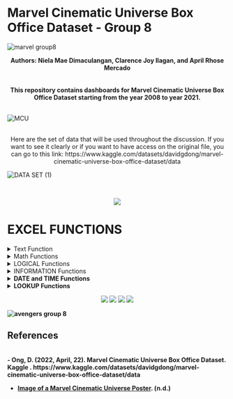 # Marvel Cinematic Universe Box Office Dataset - Group 8
![marvel group8](https://github.com/aprilrhose/Movie_MCU-Dataset_GROUP8/assets/143881769/3dbd2a98-8e66-4a39-b06b-a6bf3f50b1cb)

<div align="center">
  <strong>Authors: Niela Mae Dimaculangan, Clarence Joy Ilagan, and April Rhose Mercado</strong>
  </div>  
<br>

<br>
<div align="center">
  <strong>This repository contains dashboards for Marvel Cinematic Universe Box Office Dataset starting from the year 2008 to year 2021.</strong>
</div>  
<br>

![MCU](https://github.com/aprilrhose/Movie_MCU-Dataset_GROUP8/assets/143881769/bbda7c5f-ed47-44d9-9caf-b40631f4c335)
<br>
<br>
<div align="center">
  Here are the set of data that will be used throughout the discussion. If you want to see it clearly or if you want to have access on the original file, you can go to this link: https://www.kaggle.com/datasets/davidgdong/marvel-cinematic-universe-box-office-dataset/data 
</div>

![DATA SET (1)](https://github.com/aprilrhose/Movie_MCU-Dataset_GROUP8/assets/143881769/742c9cf8-9773-40a5-9d22-84fb8da208d4)

<br>

<p align="center">
  <img src="https://github.com/NielaMaeD/Movie_MCU-Dataset_GROUP8/assets/144228573/3a5b863f-cc62-467d-a1a0-d6cfc116369f">
</p>

# **EXCEL FUNCTIONS**
<details>
<summary>Text Function</summary>
  
>In Microsoft Excel, the **TEXT function** is a function that allows you to format a numeric value as text based on a specified format code. You can use this function to display texts, numbers, dates, and times in a way that makes them more readable, user-friendly or adheres to a specific format. This function is valuable for creating custom-formatted labels, data exports, reports, and more. For this part, LEN function, UPPER function, LOWER function, Proper Function, and LEFT function will be shown.

<details>
  <summary>LEN Function</summary>
  
>The **LEN function** is used to count the number of characters in a given text string, including letters, numbers, symbols, and spaces. The basic syntax for this function  is **=LEN(text)**. 

>For example, if cell A1 contains the text "Iron Man", then you can use **=LEN(A1)**. The result will be 8 as there are 8 characters in the text including letters, comma, and spaces.
  <p align="center">
  <img src="https://github.com/aprilrhose/Movie_MCU-Dataset_GROUP8/assets/143881769/cc708df8-ec60-4c8b-9e78-260b0e57e828">
  </p>
</details>

<details>
  <summary>UPPER Function</summary>

>The **UPPER function** is a text function that is used to convert all the letters in a given text string to uppercase. It is a simple yet valuable tool for text manipulation and data processing. The basic syntax for this function is UPPER(text).

>For example, if cell A1 contains the text "Iron Man", then you can use **=UPPER(A1)**. The result will be "IRON MAN" as all the letters are converted to uppercase.
  <p align="center">
  <img src="https://github.com/aprilrhose/Movie_MCU-Dataset_GROUP8/assets/143881769/02d64771-65e4-4cb7-93e3-65df5b0d575c">
  </p>
</details>

<details>
  <summary>LOWER Function</summary>
  
>The **LOWER function** is a text function used to convert all the letters in a given text string to lowercase. Same with UPPER function, it is also a fundamental tool for text manipulation and data processing. The basic syntax for this function is **=LOWER(text)**.

>For example, if cell A1 contains the text "Thor" or "THOR", then you can use **=LOWER(A1)**. The result will be "thor" as all the letters are converted to lowercase.
  <p align="center">
  <img src="https://github.com/aprilrhose/Movie_MCU-Dataset_GROUP8/assets/143881769/c802a37e-66a7-4be0-b0e3-7d2947f0c44a">
  </p>  
</details>

<details>
  <summary>PROPER Function</summary>
  
>The **PROPER function** is a text function used to capitalize the first letter of each word in a text string while converting the rest of the letters to lowercase. It is a valuable tool for text manipulation, especially when dealing with data where you want to ensure consistent and well-formatted capitalization. The basic syntax for this function is **=PROPER(text)**.

>For example, if cell A1 contains the text "Guardians of the Galaxy," then you can use **=PROPER(A1)**. The result will be "Guardians Of The Galaxy" as the first letter of each word is capitalized.
  <p align="center">
  <img src="https://github.com/aprilrhose/Movie_MCU-Dataset_GROUP8/assets/143881769/61ea976d-d8da-4eef-aec2-bc53821b25dc">
  </p>
</details>

<details>
  <summary>LEFT Function</summary>

>The **LEFT function** is a text function that is used to extract a specified number of characters from the beginning or on the left side of a text string. It is a simple yet highly important tool for text manipulation and data extraction tasks. The basic syntax for this function is **=LEFT(text, num_chars)**.

>For example, if cell B4 contains the text "Iron Man" and you want to extract the first 4 characters, then you can use **=LEFT(B4, 4)**. The result will be "Iron".
  <p align="center">
  <img src="https://github.com/aprilrhose/Movie_MCU-Dataset_GROUP8/assets/143881769/a4ef7a44-61c1-4759-b732-be4d49c40cc5">
  </p>
</details>

<div align="center">
  <strong>Overall, the TEXT function is a versatile tool in Excel that plays a significant role in data formatting and presentation, making data more understandable and visually appealing. It's widely used in financial, accounting, and data analysis tasks, among others.</strong>
</div>

</details>

<details>
  <summary>Math Functions</summary>
  
>**Math Function** generally refers to a category of mathematical functions and operations that can be performed in mathematical calculations within Excel and similar programs. For this part, SUM function, AVERAGE function, MIN & MAX function, ROUND Function, and TRUNC function will be shown.

  <details>
    <summary>SUM Function</summary>
    
>The **SUM function** is one of the most fundamental and widely used mathematical functions. It is essential for adding a range of numbers together. The basic syntax for this function is **=SUM(number1, number2, ...)**.

>For example, if you have a range of numbers in cells A1 to A5, you can use **=SUM(A1:A5)**

>The **SUM function** will add up all the values in cells A1 to A5 and return the total.

  <div align="center">
    <strong>For this table of values, SUM function was used to get the total sales of the movies from its opening weekend,</strong>
  </div>
  <div align="center">
    <strong>its domestic box office and from its worldwide box office.</strong>
  </div>
  <p align="center">
  <img src="https://github.com/aprilrhose/Movie_MCU-Dataset_GROUP8/assets/143881769/99a131b7-7208-409a-aa04-8de18144db21">
  </p>
  <br>
  </details>

  <details>
    <summary>AVERAGE Function</summary>

>The **AVERAGE function** is a mathematical function used to calculate the average or arithmetic mean of a set of numbers. It is an essential tool for analyzing data and deriving a central tendency or average value. The basic syntax for this function is **=AVERAGE(number1, number2, ...)**

>For example, if you have a range of test scores in cells A1 to A10, you can use **=AVERAGE(A1:A10)**

>The AVERAGE function will calculate the average of the test scores in cells A1 to A10 and return the result.

<br>
<div align="center">
  <strong>For this table of values, AVERAGE function was used to get the average sales of the movies from its opening weekend,</strong>
</div>
<div align="center">
  <strong>its domestic box office and from its worldwide box office.</strong>
</div>

<p align="center">
  <img src="https://github.com/aprilrhose/Movie_MCU-Dataset_GROUP8/assets/143881769/c593455b-bece-4f40-98d9-f26762325e33">
</p>
<br>
  </details>

  <details>
    <summary>MIN & MAX Function</summary>
    
>The **MIN and MAX Functions** are mathematical functions used to find the minimum (lowest) and maximum (highest) values within a range of numbers or cells, respectively. These functions are essential for various tasks, particularly when you need to identify the extremes or boundaries of a dataset.

>The **MIN Function** is used to find the smallest value in a set of numbers. The basic syntax for this function is **=MIN(number1, number2, ...)** where **number1, number2, ...** represents the individual numbers or cell references you want to compare to find the minimum value.

>For example, if you have a range of test scores in cells A1 to A10, you can use **=MIN(A1:A10).** It will return the lowest test score in that range.

>**MAX Function**, on the other hand, is used to find the largest value in a set of numbers. The basic syntax for this function is **=MAX(number1, number2, ...)**

>If you have a range of sales figures in cells B1 to B10, you can use **=MAX(B1:B10).** It will return the highest sales figure in that range.
<br>

<div align="center">
  <strong>For this table of values, MIN and MAX functions were used to get the minimum and maximum sales of the movies</strong>
</div>
<div align="center">
  <strong>from its opening weekend, its domestic box office and from its worldwide box office.</strong>
</div>
<p align="center">
  <img src="https://github.com/aprilrhose/Movie_MCU-Dataset_GROUP8/assets/143881769/e41c389c-db14-4e32-abec-c4098ea4b2e3">
</p>     
  </details>

  <details>
    <summary>ROUND Function</summary>

>The **ROUND function** is a mathematical function used to round a number to a specified number of decimal places. It is important for several reasons and plays a critical role in various applications. The basic syntax for this function **is =ROUND(number, num_digits)**

>The **number** is the number you want to round while the **num_digits** is the number of decimal places to which you want to round the number.

>For this table of values, since data are all whole numbers, we rounded it up to the nearest millions thus, the formula used was **=ROUND(A3,-6)**

<p align="center">
  <img src="https://github.com/aprilrhose/Movie_MCU-Dataset_GROUP8/assets/143881769/4bcd7e49-2ca6-4e30-bdc0-e09b76220b8b">
</p>
  </details>

  <details>
    <summary>TRUNC Function</summary>

>The **TRUNC function** is used to truncate a number to a specified number of decimal places. It essentially removes the decimal portion of a number, leaving only the integer part. The basic syntax for this function is **=TRUNC(number, [num digits])**.

>The **number** represents the number you want to truncate while **[num digits]** is the number of decimal places you want to truncate the number. If omitted, it defaults to 0 which means the number is truncated to a whole number. 

>For this table of values, since data are all whole numbers, we truncated the numbers with -8, the formula used was **=TRUNC(A3,-8)** thus the values defaults to 0.

<p align="center">
  <img src="https://github.com/aprilrhose/Movie_MCU-Dataset_GROUP8/assets/143881769/f2f84976-7103-4bd7-9f4d-82cf420a59f5">
</p>
  </details>
  
<div align="center">
  <strong>The importance of mathematical functions in Excel and similar tools cannot be overstated. These functions are used in various fields, including finance, engineering, science, statistics, and data analysis. They enable users to perform complex calculations, analyze data, and make informed decisions. Mathematical functions are critical for creating models, generating reports, and solving a wide range of problems in different industries and disciplines.</strong>
</div>

</details>

<details>
  <summary>LOGICAL Functions</summary>
  
>Logical functions in Excel are a category of functions that help make decisions and perform calculations based on conditions or logical tests. These functions are crucial for creating more complex and dynamic spreadsheets, automating tasks, and performing data analysis. For this part of discussion, IF Function, AND Function, OR Function, NOT Function and OR Function will be used.

  <details>
    <summary>IF Function</summary>

>The **IF function** is one of the most fundamental and widely used functions in Excel. It is essential for making logical decisions and performing different actions based on specific conditions. The IF function allows you to create conditional statements in your spreadsheets. The basic syntax for this function is **=IF(logical_test, value_if_true, value_if_false)**

>**logical_test** is a condition that you want to evaluate. If this condition is met, the function returns value_if_true. If the condition is not met, the function returns value_if_false.

>**value_if_true** is the value that the function returns if the logical_test evaluates to TRUE.

>**value_if_false** is the value that the function returns if the logical_test evaluates to FALSE.

<br>
<div align="center">
  <strong>This data used the IF Function by comparing the production budget for the films and its box office sales</strong>
</div>

<div align="center">
  <strong>from the opening weekend, domestic, and worldwide sales to determine if it gained Profit or Loss</strong>
</div>


<p align="center">
  <img src="https://github.com/aprilrhose/Movie_MCU-Dataset_GROUP8/assets/143881769/894681f5-708a-4aba-8e10-e24d12bd81e4">
</p>
  </details>

  <details>
    <summary>AND Function</summary>

>The **AND function** is a logical function that allows you to perform a logical "AND" operation on multiple conditions. It returns TRUE if all the specified conditions are met, and FALSE if any one of the conditions is not met. The basic syntax for this function is **=AND(logical1, logical2, logical3, ...)**

>**logical1, logical2, logical3,** and so on are the conditions or logical tests you want to evaluate

<br>
<div align="center">
  <strong>For this dataset, AND Function was used to determine if all of the three sales are greater than the</strong>
</div>

<div align="center">
  <strong>production budget</strong>
</div>

<p align="center">
  <img src="https://github.com/aprilrhose/Movie_MCU-Dataset_GROUP8/assets/143881769/9617ca6b-f39f-4188-8800-677c49e645a3">
</p>     
  </details>
  
  <details>
    <summary>OR Function</summary>
 
>The **OR function** is a logical function that allows you to perform a logical "OR" operation on multiple conditions. It returns TRUE if at least one of the specified conditions is true, and FALSE only if all of the conditions are false. Here's the basic syntax for this function is **=OR(logical1, logical2, logical3, ...)**

>logical1, logical2, logical3, and so on are the conditions or logical tests you want to evaluate. You can include up to 255 different conditions.

<br>
<div align="center">
  <strong>For this table of values, OR Function was used to determine if either of the three sales are greater than the</strong>
</div>

<div align="center">
  <strong>production budget</strong>
</div>

<p align="center">
  <img src="https://github.com/aprilrhose/Movie_MCU-Dataset_GROUP8/assets/143881769/ec2724ba-5e43-40ba-9d80-a60c297582ed">
</p>     
  </details>

  <details>
    <summary>NOT Function</summary>

>The **NOT function** is a logical function that allows you to perform a logical "NOT" operation on a single condition. It returns TRUE if the specified condition is false and FALSE if the condition is true. The basic syntax for this function is **=NOT(logical)**

>**logical** is the condition or logical test you want to evaluate.

<br>
<div align="center">
  <strong>For this dataset, NOT Function was used to negate the F column</strong>
</div>

<p align="center">
  <img src="https://github.com/aprilrhose/Movie_MCU-Dataset_GROUP8/assets/143881769/052af042-7644-4162-b9d4-91bafbe20901">
</p>
  </details>

  <details>
    <summary>XOR Function</summary>
    
>The **XOR function** is a logical function that returns TRUE if one of its arguments is TRUE and FALSE if both arguments are TRUE or neither is TRUE. It is also known as the "exclusive OR" function.

<br>

<p align="center">
  <img src="https://github.com/aprilrhose/Movie_MCU-Dataset_GROUP8/assets/143881769/a06fc50f-d42e-4d67-ac18-4a2341c8ae9c">
</p>

<br>
<br>

<div align="center">
<strong>Logical functions are fundamental to creating dynamic and intelligent spreadsheets that respond to changing data or user inputs. They help streamline data analysis, automate tasks, and ensure that the spreadsheet's behavior adapts to specific conditions, making Excel a versatile tool for various purposes.</strong>
</div>      
  </details>
</details>

<details>
  <summary>INFORMATION Functions</summary>
  
>Information functions are a category of functions that provide various types of information about data, cells, or ranges within a spreadsheet. These functions are important for retrieving metadata, such as cell content, formatting, and characteristics. For this part of discussion, ISEVEN Function, ISODD Function, ISNUMBER Function, ISTEXT Function, and ISLOGICAL Function will be shown.

  <details>
    <summary>ISEVEN Function</summary>

>The **ISEVEN function** is a logical function that returns TRUE if the specified number is even, and FALSE if the specified number is odd. The basic syntax for this function is **=ISEVEN(number)**


<br>
<div align="center">
  <strong>ISEVEN function was used in this table on determining whether the total movie duration is even or not>
</div>
    
<p align="center">
  <img src="https://github.com/aprilrhose/Movie_MCU-Dataset_GROUP8/assets/143881769/6738b22a-f274-4a76-b06b-d3d55618e27f">
</p>
  </details>

  <details>
    <summary>ISODD Function</summary>

>The **ISODD function** is a logical function that returns TRUE if the specified value is odd, and FALSE if the specified value is even. The basic syntax for this function is **=ISODD(value)**

<br>

<div align="center">
  <strong>ISODD function was used in this table on determining whether the total movie duration is odd or not>
</div>
    
<p align="center">
  <img src="https://github.com/aprilrhose/Movie_MCU-Dataset_GROUP8/assets/143881769/86562025-748f-4a16-9902-053fbd2a9924">
</p>
  </details>

  <details>
    <summary>ISNUMBER Function</summary>

>The **ISNUMBER function** is a logical function that returns TRUE if the specified value is a number, and FALSE if the specified value is not a number. The basic syntax for this is **ISNUMBER(value)**
<br>
<div align="center">
  <strong>ISNUMBER function was used in this table on identifying whether the total movie duration is indeed a number>
</div>
    
<p align="center">
  <img src="https://github.com/aprilrhose/Movie_MCU-Dataset_GROUP8/assets/143881769/ab028216-79dd-42b7-9062-b441c00818aa">
</p>
  </details>

  <details>
    <summary>ISTEXT Function</summary>

>The **ISTEXT function** is a logical function that returns TRUE if the specified value is text, and FALSE if the specified value is not text. The basic syntax for this function is **=ISTEXT(value)**
<br>
<div align="center">
  <strong>ISTEXT function was used in this table on identifying whether the chosen values are text or not>
</div>
<p align="center">
  <img src="https://github.com/aprilrhose/Movie_MCU-Dataset_GROUP8/assets/143881769/5d88f5fb-26b7-49ae-907e-4f9e3de4f210">
</p>
  </details>

  <details>
    <summary>ISLOGICAL Function</summary>

>The **ISLOGICAL function** is a logical function that returns TRUE if the specified value is a logical value (TRUE or FALSE), and FALSE if the specified value is not a logical value. The basic syntax for this function is **=ISLOGICAL(value)**
<br>
<div align="center">
  <strong>ISLOGICAL function was used in this table on identifying whether the chosen values are logical or not>
</div>
<p align="center">
  <img src="https://github.com/aprilrhose/Movie_MCU-Dataset_GROUP8/assets/143881769/4f598f95-99fd-4484-aa01-a59fdcd40bcc">
</p>
  </details>
<div align="center">
<strong>Information functions provide critical details about spreadsheet data and characteristics, contributing to data validation, formatting control, troubleshooting, and creating dynamic and user-friendly reports. While they may not be as commonly used as basic mathematical or logical functions, they play a valuable role in managing and analyzing data effectively in Excel.</strong>
</div>    
</details>

<details>
  <summary>DATE and TIME Functions</summary>
  
>Date and time functions are a category of functions used to work with date and time values. These functions are crucial for managing, calculating, and formatting dates and times in spreadsheets. For this part of discussion, DAY, MONTH, YEAR Function, WEEKNUM Function, DATE Function, WEEKNUM Function and EO Function will be shown.

  <details>
    <summaryDAY, MONTH, YEAR Function></summary>

>The **DAY, MONTH, and YEAR functions** are date and time functions that return the day, month, and year of a date value, respectively. The basic syntax for these functions are;

>**=DAY(date)** where date is the date value that you want to extract the day from. The MONTH function has the following syntax:

>**=MONTH(date)** where date is the date value that you want to extract the month from.

>**=YEAR(date)** where date is the date value that you want to extract the year from.

<br>

<div align="center">
  <strong>The DAY, MONTH, and YEAR Functions were used in this data sheet in regards>
</div>

<div align="center">
  <strong>to the release dates of the following Marvel movies>
</div>

<p align="center">
  <img src="https://github.com/aprilrhose/Movie_MCU-Dataset_GROUP8/assets/143881769/4915db68-b07e-431a-bcf2-a60b55ddd614">
</p>
  </details>

  <details>
    <summaryWEEKNUM Function></summary>
      
>The **WEEKNUM function** is a date and time function that returns the week number of a date serial number. The week number is based on the ISO standard, which defines the first week of the year as the week that contains the first Thursday of the year. The syntax for this function is **=WEEKNUM(serial_number, return_type)**
where:

>**serial_number** is the date serial number that you want to get the week number for.

>**return_type** is an argument that controls which day of the week begins a new week number. The default value is 1, which sets new week numbers to start on Sunday. If you want new week numbers to start on Monday, set the return_type argument to 2.

<br>

<div align="center">
  <strong>The WEEKNUM Fuction was used in this table to determine the date the film was released, in terms of the number of week>
</div>

<p align="center">
  <img src="https://github.com/aprilrhose/Movie_MCU-Dataset_GROUP8/assets/143881769/21c358fe-6520-4b9e-a4be-99f11978a913">
</p>      
  </details>

  <details>
    <summary>DATE Function</summary>

>The **DATE function** is a date and time function that returns the date serial number that represents a particular date. The date serial number is a number that represents the number of days since January 1, 1900. The syntax for this function is **=DATE(year, month, day)**

<br>
<div align="center">
  <strong>The DATE Fuction was used in this table for the serial date the films were released>
</div>

<p align="center">
  <img src="https://github.com/aprilrhose/Movie_MCU-Dataset_GROUP8/assets/143881769/23a9684b-548a-4cb8-be98-840c79457cf6">
</p>
  </details>

  <details>
    <summary>WEEKDAY Function</summary>

>The **WEEKDAY function** is a date and time function that returns the day of the week for a given date. The day of the week is returned as a number, with 1 representing Sunday and 7 representing Saturday. The syntax for this function is **=WEEKDAY(date, [return_type])**

<p align="center">
  <img src="https://github.com/aprilrhose/Movie_MCU-Dataset_GROUP8/assets/143881769/f15ff7ce-3eb8-4288-b38d-848018d75871">
</p>
  </details>

  <details>
    <summary>EOMONTH Function</summary>
      
>The **EOMONTH function** is a date and time function that returns the last day of the month that is a specified number of months before or after a start date. The syntax for this function is **=EOMONTH(start_date, months)**

>**start_date** is the date that you want to use as the starting point for the calculation.
>**months** is the number of months before or after the start date that you want to return the last day of the month for. A positive value for months returns a future date, and a negative value for months returns a past date.

<p align="center">
  <img src="https://github.com/aprilrhose/Movie_MCU-Dataset_GROUP8/assets/143881769/b2292e9a-a66b-4a51-bb1f-1717952d052a">
</p>
  </details>
<div align="center">
<strong>Date and time functions are fundamental for working with temporal data in Excel. It enable users to perform calculations, track events, and create dynamic reports that adapt to changes in date and time values. This makes it a versatile tool for tasks ranging from simple date tracking to complex project management and financial modeling.</strong>
</div>
</details>

<details>
  <summary>LOOKUP Functions</summary>

>In Excel, "LOOKUP" generally refers to a category of functions used to search for and retrieve specific data from a table or range of values. There are several lookup functions in Excel and each of it serves a different purpose. For this part, VLOOKUP, MATCH, CHOOSE and AREAS Function will be shown.

  <details>
    <summary>LOOKUP Function</summary>
 
>The **LOOKUP function** is used to find a specific value within a range of cells and return a corresponding value from another range. The basic syntax for this function is **=LOOKUP(lookup_value, lookup_vector, result_vector)**

>**lookup_value** corrrespondst to the value you want to find within the lookup_vector. It can be a number, text, or logical value.

>**lookup_vector** is the range of cells where Excel searches for the lookup_value. The values in this range must be sorted in ascending order.

>**result_vector**: is the range of cells from which you want to retrieve the corresponding value. The result_vector should be in the same row or column as the lookup_vector.

<br>

<div align="center">
  <strong>For this table of values, the LOOKUP Function was used to find the Marvel movies based on its release date</strong>
</div>

<p align="center">
  <img src="https://github.com/aprilrhose/Movie_MCU-Dataset_GROUP8/assets/143881769/5a2fc70f-da6f-4c2d-9540-2d08562591fa">
</p>
     
  </details>

  <details>
    <summary>VLOOKUP Function</summary>
    
>The **VLOOKUP function** is one of the most commonly used and important functions for searching and retrieving data from a table or range. "V" in VLOOKUP stands for "vertical," indicating that it is used to search for values in a vertical column. The basic syntax for this function is **=VLOOKUP(lookup_value, table_array, col_index_num, [range_lookup])**

>**lookup_value** is the value you want to find in the first column of your table or range.

>**table_array** is the range of cells where you want to search for the lookup_value. It should include the column containing the lookup_value and the columns from which you want to retrieve data.

>**col_index_num** is the column number from which you want to retrieve the data. It indicates how many columns to the right of the lookup_value column the data is located.

>**[range_lookup]** is typically either TRUE or FALSE (or 1 or 0). If you use TRUE or omit this argument, VLOOKUP will perform an approximate match, finding the closest match to the lookup_value. If you use FALSE or 0, it will perform an exact match.>

<br>

<div align="center">
  <strong>For this dataset, the VLOOKUP Function was used to find what phase of MCU the film belongs</strong>
</div>


<p align="center">
  <img src="https://github.com/aprilrhose/Movie_MCU-Dataset_GROUP8/assets/143881769/a7719536-98a9-481e-a1a4-ac719ae8da17">
</p>   
  </details>

  <details>
    <summary>MATCH Function</summary>
    
>The **MATCH function** is used for finding the relative position of a specific value within a range or an array. It gives the position of the item you're looking for. The basic syntax for this function is **=MATCH(lookup_value, lookup_array, [match_type])**

>**lookup_value** is the value you want to find within the lookup_array.

>**lookup_array** is the range or array where you want to search for the lookup_value.

>**[match_type]** specifies the type of match you want to perform. For this example, the match type that was used oughts to find the exact match
<br>

<div align="center">
  <strong>The MATCH Function for this dataset was used to find the position of the films</strong>
</div>

<p align="center">
  <img src="https://github.com/aprilrhose/Movie_MCU-Dataset_GROUP8/assets/143881769/4439f788-5015-4f3b-b67a-c4f17ded30b5">
</p>
  </details>

  <details>
    <summary>CHOOSE Function</summary>

>The **CHOOSE function** is a simple yet valuable function used to select and return a value from a list of choices based on a specified index number. It allows you to create custom lists or arrays of values and then pick a specific value from that list by providing the index number. The basic syntax for this function is **=CHOOSE(index_num, value1, value2, value3, ...)**

>**index_num** is the index number that indicates which value from the list you want to return. It can be an integer or a reference to a cell containing an integer.

>**value1, value2, value3, ...** are the values that make up the list of choices.
<br>


<div align="center">
  <strong>For this dataset, CHOOSE Function was used for allocating the Phase Titles of the MCU Films</strong>
</div>
<p align="center">
  <img src="https://github.com/aprilrhose/Movie_MCU-Dataset_GROUP8/assets/143881769/3e9b48ba-8faa-460e-83a0-f266ebefadd0">
</p>    
  </details>

  <details>
    <summary>AREAS Function</summary>
    
>The **AREAS function** is a lookup and reference function that returns the number of areas in a reference. An area is a range of contiguous cells or a single cell. The basic syntax for this function is **=AREAS(reference)** where _reference_ is a reference to a cell or range of cells.

<p align="center">
  <img src="https://github.com/aprilrhose/Movie_MCU-Dataset_GROUP8/assets/143881769/3e1c6129-97ce-4e17-a7d4-3576e2252474">
</p>
  </details>
  
<div align="center">
<strong>The importance of lookup functions in Excel cannot be overstated because they streamline data retrieval and make working with large datasets more efficient. They are crucial for tasks such as searching for customer data in databases, looking up inventory or product information or retrieving historical or financial data. They allow users to automate the process of searching for and retrieving specific information, saving time and reducing the risk of errors in data-related tasks.</strong>
</div>     

</details>

<p align="center">
  <img src="https://github.com/aprilrhose/Movie_MCU-Dataset_GROUP8/assets/144228573/7eb1c9c7-cc83-42ce-bffe-b966c5e6604a">
  <img src="https://github.com/aprilrhose/Movie_MCU-Dataset_GROUP8/assets/144228573/3cc65f3a-08c5-4624-a043-415a874946cd">
  <img src="https://github.com/aprilrhose/Movie_MCU-Dataset_GROUP8/assets/144228573/c9473c0f-e3d3-427a-84c3-f519f3768ffe">
  <img src="https://github.com/aprilrhose/Movie_MCU-Dataset_GROUP8/assets/144228573/8b1fc936-7016-45ce-afcc-44c4e0de7e34">
</p>

![avengers group 8](https://github.com/aprilrhose/Movie_MCU-Dataset_GROUP8/assets/143881769/20102374-ab9a-4ec2-a651-31c89e9de77d)


## **References**
<br>
- Ong, D. (2022, April, 22). Marvel Cinematic Universe Box Office Dataset. Kaggle . https://www.kaggle.com/datasets/davidgdong/marvel-cinematic-universe-box-office-dataset/data

- [Image of a Marvel Cinematic Universe Poster](https://images-wixmp-ed30a86b8c4ca887773594c2.wixmp.com/f/5298bac0-b8bf-4c80-af67-725c1272dbb0/defibp5-8019b091-dae8-426d-8276-7b6d15afcce8.jpg?token=eyJ0eXAiOiJKV1QiLCJhbGciOiJIUzI1NiJ9.eyJzdWIiOiJ1cm46YXBwOjdlMGQxODg5ODIyNjQzNzNhNWYwZDQxNWVhMGQyNmUwIiwiaXNzIjoidXJuOmFwcDo3ZTBkMTg8). (n.d.)

